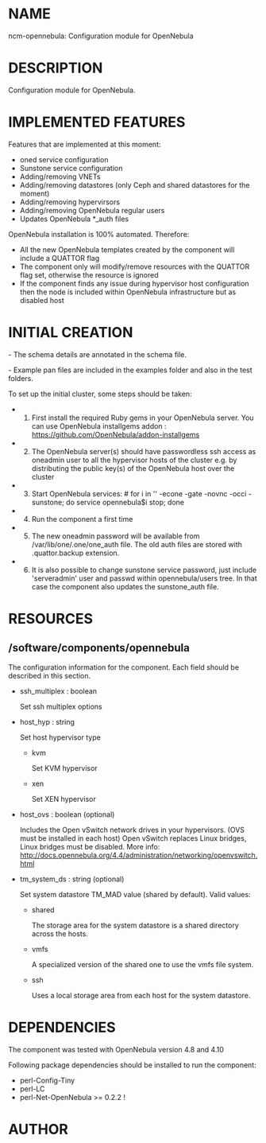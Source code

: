 # NAME

ncm-opennebula: Configuration module for OpenNebula

# DESCRIPTION

Configuration module for OpenNebula. 

# IMPLEMENTED FEATURES

Features that are implemented at this moment:

- oned service configuration
- Sunstone service configuration
- Adding/removing VNETs
- Adding/removing datastores (only Ceph and shared datastores for the moment)
- Adding/removing hypervirsors 
- Adding/removing OpenNebula regular users
- Updates OpenNebula \*\_auth files

OpenNebula installation is 100% automated. Therefore:

- All the new OpenNebula templates created by the component will include a QUATTOR flag
- The component only will modify/remove resources with the QUATTOR flag set, otherwise the resource is ignored
- If the component finds any issue during hypervisor host configuration then the node is included within OpenNebula infrastructure but as disabled host

# INITIAL CREATION

\- The schema details are annotated in the schema file.

\- Example pan files are included in the examples folder and also in the test folders.

To set up the initial cluster, some steps should be taken:

- 1. First install the required Ruby gems in your OpenNebula server. You can use OpenNebula installgems addon : https://github.com/OpenNebula/addon-installgems
- 2. The OpenNebula server(s) should have passwordless ssh access as oneadmin user to all the hypervisor hosts of the cluster e.g. by distributing the public key(s) of the OpenNebula host over the cluster
- 3. Start OpenNebula services: # for i in '' -econe -gate -novnc -occi -sunstone; do service opennebula$i stop; done
- 4. Run the component a first time
- 5. The new oneadmin password will be available from /var/lib/one/.one/one\_auth file. The old auth files are stored with .quattor.backup extension.
- 6. It is also possible to change sunstone service password, just include 'serveradmin' user and passwd within opennebula/users tree. In that case the component also updates the sunstone\_auth file.

# RESOURCES

## /software/components/opennebula

The configuration information for the component.  Each field should
be described in this section. 

- ssh\_multiplex : boolean

    Set ssh multiplex options

- host\_hyp : string

    Set host hypervisor type

    - kvm

        Set KVM hypervisor

    - xen

        Set XEN hypervisor

- host\_ovs : boolean (optional)

    Includes the Open vSwitch network drives in your hypervisors. (OVS must be installed in each host)
    Open vSwitch replaces Linux bridges, Linux bridges must be disabled.
    More info: http://docs.opennebula.org/4.4/administration/networking/openvswitch.html

- tm\_system\_ds : string (optional)

    Set system datastore TM\_MAD value (shared by default). Valid values:

    - shared

        The storage area for the system datastore is a shared directory across the hosts.

    - vmfs

        A specialized version of the shared one to use the vmfs file system. 

    - ssh

        Uses a local storage area from each host for the system datastore.

# DEPENDENCIES

The component was tested with OpenNebula version 4.8 and 4.10

Following package dependencies should be installed to run the component:

- perl-Config-Tiny 
- perl-LC
- perl-Net-OpenNebula >= 0.2.2 !

# AUTHOR
